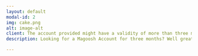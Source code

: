 ```yaml
---
layout: default
modal-id: 2
img: cake.png
alt: image-alt
client: The account provided might have a validity of more than three months. If it is, we would be taking the account back after the three month period is over.
description: Looking for a Magoosh Account for three months? Well great, we can provide you that for 59$.

---
```

